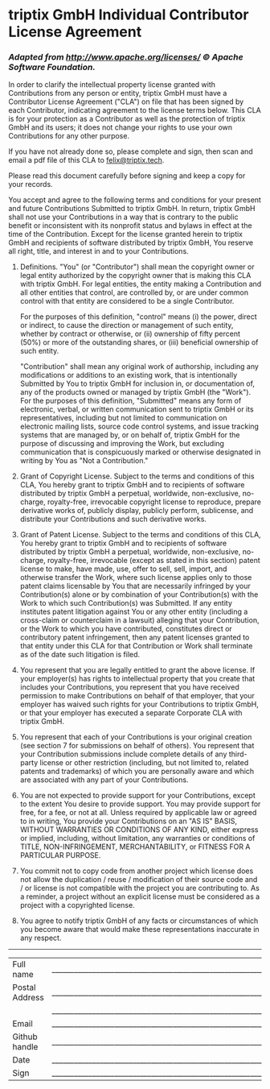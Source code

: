 # triptix GmbH Individual Contributor License Agreement

### *Adapted from http://www.apache.org/licenses/ © Apache Software Foundation.*

In order to clarify the intellectual property license granted with Contributions from any person or entity, triptix GmbH must have a Contributor License Agreement ("CLA") on file that has been signed by each Contributor, indicating agreement to the license terms below. This CLA is for your protection as a Contributor as well as the protection of triptix GmbH and its users; it does not change your rights to use your own Contributions for any other purpose.

If you have not already done so, please complete and sign, then scan and email a pdf file of this CLA to [felix@triptix.tech](mailto:felix@triptix.tech).

Please read this document carefully before signing and keep a copy for your records.

You accept and agree to the following terms and conditions for your present and future Contributions Submitted to triptix GmbH. In return, triptix GmbH shall not use your Contributions in a way that is contrary to the public benefit or inconsistent with its nonprofit status and bylaws in effect at the time of the Contribution. Except for the license granted herein to triptix GmbH and recipients of software distributed by triptix GmbH, You reserve all right, title, and interest in and to your Contributions.

1. Definitions. "You" (or "Contributor") shall mean the copyright owner or legal entity authorized by the copyright owner that is making this CLA with triptix GmbH. For legal entities, the entity making a Contribution and all other entities that control, are controlled by, or are under common control with that entity are considered to be a single Contributor.

	For the purposes of this definition, "control" means (i) the power, direct or indirect, to cause the direction or management of such entity, whether by contract or otherwise, or (ii) ownership of fifty percent (50%) or more of the outstanding shares, or (iii) beneficial ownership of such entity.

	"Contribution" shall mean any original work of authorship, including any modifications or additions to an existing work, that is intentionally Submitted by You to triptix GmbH for inclusion in, or documentation of, any of the products owned or managed by triptix GmbH (the "Work"). For the purposes of this definition, "Submitted" means any form of electronic, verbal, or written communication sent to triptix GmbH or its representatives, including but not limited to communication on electronic mailing lists, source code control systems, and issue tracking systems that are managed by, or on behalf of, triptix GmbH for the purpose of discussing and improving the Work, but excluding communication that is conspicuously marked or otherwise designated in writing by You as "Not a Contribution."

2. Grant of Copyright License. Subject to the terms and conditions of this CLA, You hereby grant to triptix GmbH and to recipients of software distributed by triptix GmbH a perpetual, worldwide, non-exclusive, no-charge, royalty-free, irrevocable copyright license to reproduce, prepare derivative works of, publicly display, publicly perform, sublicense, and distribute your Contributions and such derivative works.

3. Grant of Patent License. Subject to the terms and conditions of this CLA, You hereby grant to triptix GmbH and to recipients of software distributed by triptix GmbH a perpetual, worldwide, non-exclusive, no-charge, royalty-free, irrevocable (except as stated in this section) patent license to make, have made, use, offer to sell, sell, import, and otherwise transfer the Work, where such license applies only to those patent claims licensable by You that are necessarily infringed by your Contribution(s) alone or by combination of your Contribution(s) with the Work to which such Contribution(s) was Submitted. If any entity institutes patent litigation against You or any other entity (including a cross-claim or counterclaim in a lawsuit) alleging that your Contribution, or the Work to which you have contributed, constitutes direct or contributory patent infringement, then any patent licenses granted to that entity under this CLA for that Contribution or Work shall terminate as of the date such litigation is filed.

4. You represent that you are legally entitled to grant the above license. If your employer(s) has rights to intellectual property that you create that includes your Contributions, you represent that you have received permission to make Contributions on behalf of that employer, that your employer has waived such rights for your Contributions to triptix GmbH, or that your employer has executed a separate Corporate CLA with triptix GmbH.

5. You represent that each of your Contributions is your original creation (see section 7 for submissions on behalf of others). You represent that your Contribution submissions include complete details of any third-party license or other restriction (including, but not limited to, related patents and trademarks) of which you are personally aware and which are associated with any part of your Contributions.

6. You are not expected to provide support for your Contributions, except to the extent You desire to provide support. You may provide support for free, for a fee, or not at all. Unless required by applicable law or agreed to in writing, You provide your Contributions on an "AS IS" BASIS, WITHOUT WARRANTIES OR CONDITIONS OF ANY KIND, either express or implied, including, without limitation, any warranties or conditions of TITLE, NON-INFRINGEMENT, MERCHANTABILITY, or FITNESS FOR A PARTICULAR PURPOSE.

7. You commit not to copy code from another project which license does not allow the duplication / reuse / modification of their source code and / or license is not compatible with the project you are contributing to. As a reminder, a project without an explicit license must be considered as a project with a copyrighted license.

8. You agree to notify triptix GmbH of any facts or circumstances of which you become aware that would make these representations inaccurate in any respect.

---

|   |   |
|---|---|
| Full name | ___________________________________________________________________________________________________ |
| Postal Address | ___________________________________________________________________________________________________ |
|   | ___________________________________________________________________________________________________ |
| Email | ___________________________________________________________________________________________________ |
| Github handle | ___________________________________________________________________________________________________ |
| Date | ___________________________________________________________________________________________________ |
| Sign | ___________________________________________________________________________________________________ |
